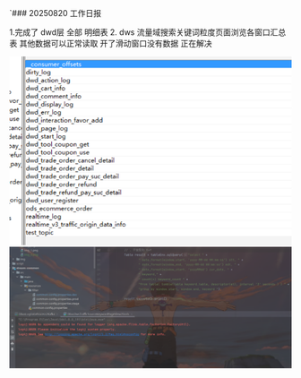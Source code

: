 `### 20250820    工作日报



1.完成了 dwd层 全部 明细表
2. dws 流量域搜索关键词粒度页面浏览各窗口汇总表 其他数据可以正常读取 开了滑动窗口没有数据 正在解决

![img_2.png](../../img/imgs17/img_2.png)
![img_3.png](../../img/imgs17/img_3.png)